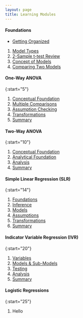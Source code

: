 ```yaml
---
layout: page
title: Learning Modules
---
```


#### Foundations

* [Getting Organized](GetOrganized)

1. [Model Types](ModelTypes)
1. [2-Sample t-test Review](2TReview)
1. [Concept of Models](ModelConcepts)
1. [Comparing Two Models](ModelComparison)

#### One-Way ANOVA

{:start="5"}
1. [Conceptual Foundation](ANOVA1Foundations)
1. [Multiple Comparisons](ANOVA1MultipleComparisons)
1. [Assumption Checking](ANOVA1Assumptions)
1. [Transformations](ANOVA1Transformations)
1. [Summary](ANOVA1Summary)

#### Two-Way ANOVA

{:start="10"}
1. [Conceptual Foundation](ANOVA2Foundations1)
1. [Analytical Foundation](ANOVA2Foundations2)
1. [Analysis](ANOVA2Analysis)
1. [Summary](ANOVA2Summary)

#### Simple Linear Regression (SLR)

{:start="14"}
1. [Foundations](SLRFoundations)
1. [Inference](SLRInference)
1. [Models](SLRModels)
1. [Assumptions](SLRAssumptions)
1. [Transformations](SLRTransformations)
1. [Summary](SLRSummary)

#### Indicator Variable Regression (IVR)

{:start="20"}
1. [Variables](IVRVariables)
1. [Models & Sub-Models](IVRModels)
1. [Testing](IVRTesting)
1. [Analysis](IVRAnalysis)
1. [Summary](IVRSummary)

#### Logistic Regressions

{:start="25"}
1. Hello
